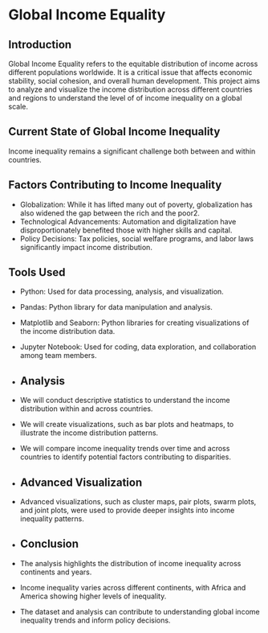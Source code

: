 # Global Income Equality

## Introduction
Global Income Equality refers to the equitable distribution of income across different populations worldwide. It is a critical issue that affects economic stability, social cohesion, and overall human development.
This project aims to analyze and visualize the income distribution across different countries and regions to understand the level of of income inequality on a global scale.

## Current State of Global Income Inequality
Income inequality remains a significant challenge both between and within countries.

## Factors Contributing to Income Inequality
* Globalization: While it has lifted many out of poverty, globalization has also widened the gap between the rich and the poor2.
* Technological Advancements: Automation and digitalization have disproportionately benefited those with higher skills and capital.
* Policy Decisions: Tax policies, social welfare programs, and labor laws significantly impact income distribution.

 ## Tools Used
* Python: Used for data processing, analysis, and visualization.
* Pandas: Python library for data manipulation and analysis.
* Matplotlib and Seaborn: Python libraries for creating visualizations of the income distribution data.
* Jupyter Notebook: Used for coding, data exploration, and collaboration among team members.

* ## Analysis
* We will conduct descriptive statistics to understand the income distribution within and across countries.
* We will create visualizations, such as bar plots and heatmaps, to illustrate the income distribution patterns.
* We will compare income inequality trends over time and across countries to identify potential factors contributing to disparities.

* ## Advanced Visualization
* Advanced visualizations, such as cluster maps, pair plots, swarm plots, and joint plots, were used to provide deeper insights into income inequality patterns.

* ## Conclusion
* The analysis highlights the distribution of income inequality across continents and years.
* Income inequality varies across different continents, with Africa and America showing higher levels of inequality.
* The dataset and analysis can contribute to understanding global income inequality trends and inform policy decisions.







